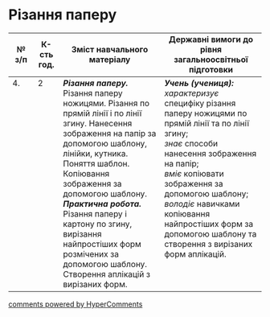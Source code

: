 <div id="hypercomments_widget" class="js-hypercomments-widget invisible"></div>

# Різання паперу

<table>
  <tr>
    <td width="10%" align="center"><b>№ з/п</b></td>
    <td width="10%" align="center"><b>К-сть год.</b></td>
    <td width="40%" align="center"><b>Зміст навчального матеріалу</b></td>
    <td width="60%" align="center"><b>Державні вимоги до рівня загальноосвітньої підготовки</b></td>
  </tr>
<tbody>
  <tr>
    <td width="10%" style="vertical-align:top !important;">
4.</td>
    <td width="10%" style="vertical-align:top !important;">
2</td>
    <td width="40%" style="vertical-align:top !important;">
<b><i>Різання паперу.</i></b> Різання паперу ножицями. Різання по прямій лінії і по лінії згину. Нанесення зображення на папір за допомогою шаблону, лінійки, кутника. Поняття шаблон.  Копіювання зображення за допомогою шаблону. <br>
<b><i>Практична робота.</i></b> Різання паперу і картону по згину, вирізання найпростіших форм розмічених за допомогою шаблону. Створення аплікацій з вирізаних форм.</td>
    <td width="60%" style="vertical-align:top !important;">
<i><b>Учень (учениця):</b></i><br>
<i>характеризує</i> специфіку різання паперу ножицями по прямій лінії та по лінії згину;<br>
<i>знає</i> способи нанесення зображення на папір;<br>
<i>вміє</i> копіювати зображення за допомогою шаблону;<br>
<i>володіє</i> навичками копіювання найпростіших форм за допомогою шаблону та створення з вирізаних форм аплікацій.<br>
</td>
  </tr>
</tbody>
</table>

<div class="js-hypercomments-container">
<a href="http://hypercomments.com" class="hc-link" title="comments widget">comments powered by HyperComments</a>
</div>